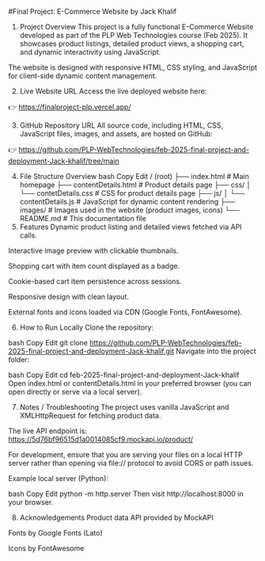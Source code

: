 
#Final Project: E-Commerce Website by Jack Khalif
1. Project Overview
This project is a fully functional E-Commerce Website developed as part of the PLP Web Technologies course (Feb 2025). It showcases product listings, detailed product views, a shopping cart, and dynamic interactivity using JavaScript.

The website is designed with responsive HTML, CSS styling, and JavaScript for client-side dynamic content management.

2. Live Website URL
Access the live deployed website here:

👉 https://finalproject-plp.vercel.app/

3. GitHub Repository URL
All source code, including HTML, CSS, JavaScript files, images, and assets, are hosted on GitHub:

👉 https://github.com/PLP-WebTechnologies/feb-2025-final-project-and-deployment-Jack-khalif/tree/main

4. File Structure Overview
bash
Copy
Edit
/ (root)
├── index.html                # Main homepage
├── contentDetails.html       # Product details page
├── css/
│   └── contetDetails.css     # CSS for product details page
├── js/
│   └── contentDetails.js     # JavaScript for dynamic content rendering
├── images/                   # Images used in the website (product images, icons)
└── README.md                 # This documentation file
5. Features
Dynamic product listing and detailed views fetched via API calls.

Interactive image preview with clickable thumbnails.

Shopping cart with item count displayed as a badge.

Cookie-based cart item persistence across sessions.

Responsive design with clean layout.

External fonts and icons loaded via CDN (Google Fonts, FontAwesome).

6. How to Run Locally
Clone the repository:

bash
Copy
Edit
git clone https://github.com/PLP-WebTechnologies/feb-2025-final-project-and-deployment-Jack-khalif.git
Navigate into the project folder:

bash
Copy
Edit
cd feb-2025-final-project-and-deployment-Jack-khalif
Open index.html or contentDetails.html in your preferred browser (you can open directly or serve via a local server).

7. Notes / Troubleshooting
The project uses vanilla JavaScript and XMLHttpRequest for fetching product data.

The live API endpoint is: https://5d76bf96515d1a0014085cf9.mockapi.io/product/

For development, ensure that you are serving your files on a local HTTP server rather than opening via file:// protocol to avoid CORS or path issues.

Example local server (Python):

bash
Copy
Edit
python -m http.server
Then visit http://localhost:8000 in your browser.

8. Acknowledgements
Product data API provided by MockAPI

Fonts by Google Fonts (Lato)

Icons by FontAwesome
